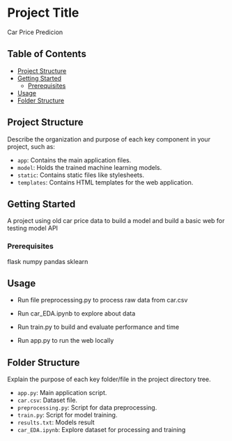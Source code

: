 # Project Title

Car Price Predicion

## Table of Contents

- [Project Structure](#project-structure)
- [Getting Started](#getting-started)
  - [Prerequisites](#prerequisites)
- [Usage](#usage)
- [Folder Structure](#folder-structure)

## Project Structure

Describe the organization and purpose of each key component in your project, such as:
- `app`: Contains the main application files.
- `model`: Holds the trained machine learning models.
- `static`: Contains static files like stylesheets.
- `templates`: Contains HTML templates for the web application.

## Getting Started

A project using old car price data to build a model and build a basic web for testing model API 

### Prerequisites

flask
numpy
pandas
sklearn

## Usage

- Run file preprocessing.py to process raw data from car.csv

- Run car_EDA.ipynb to explore about data

- Run train.py to build and evaluate performance and time

- Run app.py to run the web locally

## Folder Structure

Explain the purpose of each key folder/file in the project directory tree.

- `app.py`: Main application script.
- `car.csv`: Dataset file.
- `preprocessing.py`: Script for data preprocessing.
- `train.py`: Script for model training.
- `results.txt`: Models result
- `car_EDA.ipynb`: Explore dataset for processing and training

